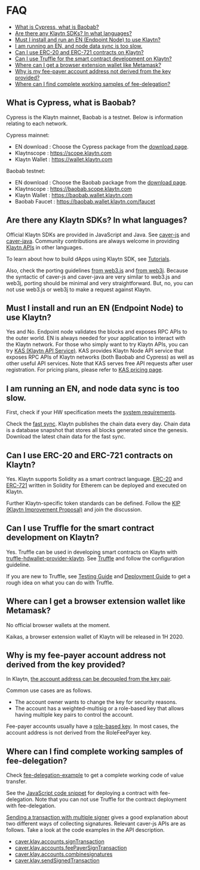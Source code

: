 # FAQ <a id="faq"></a>

- [What is Cypress, what is Baobab?](#what-is-cypress-what-is-baobab)
- [Are there any Klaytn SDKs? In what languages?](#klaytn-sdks)
- [Must I install and run an EN (Endpoint Node) to use Klaytn?](#must-i-install-and-run-en)
- [I am running an EN, and node data sync is too slow.](#node-data-sync-is-too-slow)
- [Can I use ERC-20 and ERC-721 contracts on Klaytn?](#can-i-use-erc-20-and-erc-721)
- [Can I use Truffle for the smart contract development on Klaytn?](#can-i-use-truffle)
- [Where can I get a browser extension wallet like Metamask?](#where-can-i-get-a-browser-extension-wallet)
- [Why is my fee-payer account address not derived from the key provided?](#account-address-is-not-derived-from-the-key)
- [Where can I find complete working samples of fee-delegation?](#fee-delegation-samples)


## What is Cypress, what is Baobab? <a id="what-is-cypress-what-is-baobab"></a>

Cypress is the Klaytn mainnet, Baobab is a testnet.
Below is information relating to each network.

Cypress mainnet:
- EN download : Choose the Cypress package from the [download page](../node/endpoint-node/installation-guide/download.md).
- Klaytnscope : https://scope.klaytn.com
- Klaytn Wallet : https://wallet.klaytn.com

Baobab testnet:
- EN download : Choose the Baobab package from the [download page](../node/endpoint-node/installation-guide/download.md).
- Klaytnscope : https://baobab.scope.klaytn.com
- Klaytn Wallet : https://baobab.wallet.klaytn.com
- Baobab Faucet : https://baobab.wallet.klaytn.com/faucet


## Are there any Klaytn SDKs? In what languages? <a id="klaytn-sdks"></a>

Official Klaytn SDKs are provided in JavaScript and Java.
See [caver-js](../dapp/sdk/caver-js/README.md) and [caver-java](../dapp/sdk/caver-java/README.md). Community contributions are always welcome in providing [Klaytn APIs](../dapp/json-rpc/README.md) in other languages.

To learn about how to build dApps using Klaytn SDK, see [Tutorials](../dapp/tutorials/README.md).

Also, check the porting guidelines [from web3.js](../dapp/sdk/caver-js/v1.4.1/porting-from-web3.js.md) and [from web3j](../dapp/sdk/caver-java/v1.4.0/porting-from-web3j.md). Because the syntactic of caver-js and caver-java are very similar to web3.js and web3j, porting should be minimal and very straightforward. But, no, you can not use web3.js or web3j to make a request against Klaytn.



## Must I install and run an EN (Endpoint Node) to use Klaytn? <a id="must-i-install-and-run-en"></a>

Yes and No.
Endpoint node validates the blocks and exposes RPC APIs to the outer world. EN is always needed for your application to interact with the Klaytn network.
For those who simply want to try Klaytn APIs, you can try [KAS (Klaytn API Service)](https://www.klaytnapi.com).
KAS provides Klaytn Node API service that exposes RPC APIs of Klaytn networks (both Baobab and Cypress) as well as other useful API services.
Note that KAS serves free API requests after user registration. For pricing plans, please refer to [KAS pricing page](https://www.klaytnapi.com/landing/pricing).


## I am running an EN, and node data sync is too slow. <a id="node-data-sync-is-too-slow"></a>

First, check if your HW specification meets the [system requirements](../node/endpoint-node/system-requirements.md).

Check the [fast sync](../node/endpoint-node/installation-guide/configuration.md#fast-sync-optional).
Klaytn publishes the chain data every day. Chain data is a database snapshot that stores all blocks generated since the genesis. Download the latest chain data for the fast sync.



## Can I use ERC-20 and ERC-721 contracts on Klaytn? <a id="can-i-use-erc-20-and-erc-721"></a>

Yes. Klaytn supports Solidity as a smart contract language. [ERC-20](../smart-contract/sample-contracts/erc-20/README.md) and [ERC-721](../smart-contract/sample-contracts/erc-721/README.md) written in Solidity for Etherem can be deployed and executed on Klaytn.

Further Klaytn-specific token standards can be defined. Follow the [KIP (Klaytn Improvement Proposal)](http://kips.klaytn.foundation) and join the discussion.



## Can I use Truffle for the smart contract development on Klaytn? <a id="can-i-use-truffle"></a>

Yes. Truffle can be used in developing smart contracts on Klaytn with [truffle-hdwallet-provider-klaytn](https://www.npmjs.com/package/truffle-hdwallet-provider-klaytn).
See [Truffle](../toolkit/truffle.md) and follow the configuration guideline.

If you are new to Truffle, see [Testing Guide](../smart-contract/testing-guide.md) and [Deployment Guide](../smart-contract/deploy-guide.md) to get a rough idea on what you can do with Truffle.


## Where can I get a browser extension wallet like Metamask? <a id="where-can-i-get-a-browser-extension-wallet"></a>

No official browser wallets at the moment.

Kaikas, a browser extension wallet of Klaytn will be released in 1H 2020.



## Why is my fee-payer account address not derived from the key provided? <a id="account-address-is-not-derived-from-the-key"></a>

In Klaytn, [the account address can be decoupled from the key pair](../klaytn/design/accounts.md#decoupling-key-pairs-from-addresses).

Common use cases are as follows.
- The account owner wants to change the key for security reasons.
- The account has a weighted-multisig or a role-based key that allows having multiple key pairs to control the account.

Fee-payer accounts usually have a [role-based key](../klaytn/design/accounts.md#accountkeyrolebased). In most cases, the account address is not derived from the RoleFeePayer key.


## Where can I find complete working samples of fee-delegation? <a id="fee-delegation-samples"></a>

Check [fee-delegation-example](../dapp/tutorials/fee-delegation-example.md) to get a complete working code of value transfer.

See the [JavaScript code snippet](https://gist.github.com/w3kim/64a3cf5da58250474f046d4dd7f85cc8) for deploying a contract with fee-delegation. Note that you can not use Truffle for the contract deployment with fee-delegation.

[Sending a transaction with multiple signer](../dapp/sdk/caver-js/v1.4.1/getting-started_1.4.1.md#sending-a-transaction-with-multiple-signer) gives a good explanation about two different ways of collecting signatures.
Relevant caver-js APIs are as follows. Take a look at the code examples in the API description.
- [caver.klay.accounts.signTransaction](../dapp/sdk/caver-js/v1.4.1/api-references/caver.klay.accounts.md#signtransaction)
- [caver.klay.accounts.feePayerSignTransaction](../dapp/sdk/caver-js/v1.4.1/api-references/caver.klay.accounts.md#feepayersigntransaction)
- [caver.klay.accounts.combinesignatures](../dapp/sdk/caver-js/v1.4.1/api-references/caver.klay.accounts.md#combinesignatures)
- [caver.klay.sendSignedTransaction](../dapp/sdk/caver-js/v1.4.1/api-references/caver.klay/transaction.md#sendsignedtransaction)
